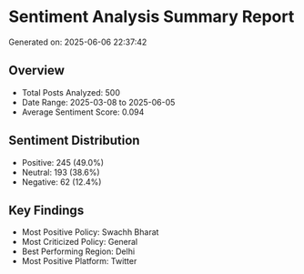 
# Sentiment Analysis Summary Report
Generated on: 2025-06-06 22:37:42

## Overview
- Total Posts Analyzed: 500
- Date Range: 2025-03-08 to 2025-06-05
- Average Sentiment Score: 0.094

## Sentiment Distribution
- Positive: 245 (49.0%)
- Neutral: 193 (38.6%)
- Negative: 62 (12.4%)

## Key Findings
- Most Positive Policy: Swachh Bharat
- Most Criticized Policy: General
- Best Performing Region: Delhi
- Most Positive Platform: Twitter
            